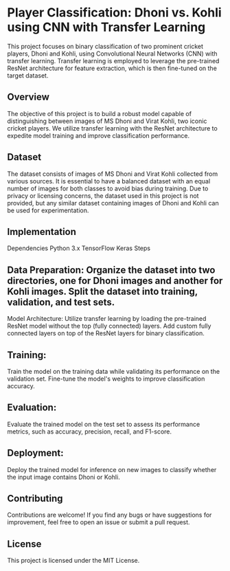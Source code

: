 # Player Classification: Dhoni vs. Kohli using CNN with Transfer Learning

This project focuses on binary classification of two prominent cricket players, Dhoni and Kohli, using Convolutional Neural Networks (CNN) with transfer learning. Transfer learning is employed to leverage the pre-trained ResNet architecture for feature extraction, which is then fine-tuned on the target dataset.

## Overview
The objective of this project is to build a robust model capable of distinguishing between images of MS Dhoni and Virat Kohli, two iconic cricket players. We utilize transfer learning with the ResNet architecture to expedite model training and improve classification performance.

## Dataset
The dataset consists of images of MS Dhoni and Virat Kohli collected from various sources. It is essential to have a balanced dataset with an equal number of images for both classes to avoid bias during training. Due to privacy or licensing concerns, the dataset used in this project is not provided, but any similar dataset containing images of Dhoni and Kohli can be used for experimentation.

## Implementation
Dependencies
Python 3.x
TensorFlow
Keras
Steps
## Data Preparation: Organize the dataset into two directories, one for Dhoni images and another for Kohli images. Split the dataset into training, validation, and test sets.

Model Architecture: Utilize transfer learning by loading the pre-trained ResNet model without the top (fully connected) layers. Add custom fully connected layers on top of the ResNet layers for binary classification.

## Training: 
Train the model on the training data while validating its performance on the validation set. Fine-tune the model's weights to improve classification accuracy.

## Evaluation: 
Evaluate the trained model on the test set to assess its performance metrics, such as accuracy, precision, recall, and F1-score.

## Deployment: 
Deploy the trained model for inference on new images to classify whether the input image contains Dhoni or Kohli.

## Contributing
Contributions are welcome! If you find any bugs or have suggestions for improvement, feel free to open an issue or submit a pull request.

## License
This project is licensed under the MIT License.
